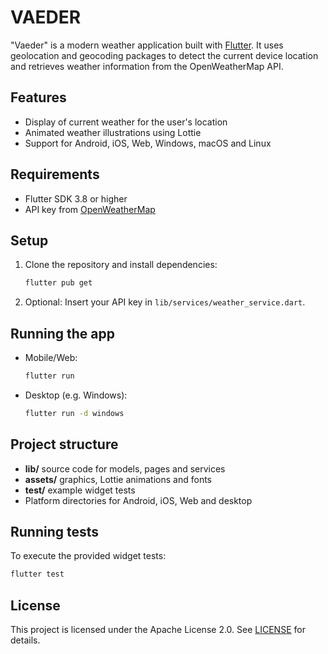 # VAEDER

"Vaeder" is a modern weather application built with [Flutter](https://flutter.dev/). It uses geolocation and geocoding packages to detect the current device location and retrieves weather information from the OpenWeatherMap API.

## Features
- Display of current weather for the user's location
- Animated weather illustrations using Lottie
- Support for Android, iOS, Web, Windows, macOS and Linux

## Requirements
- Flutter SDK 3.8 or higher
- API key from [OpenWeatherMap](https://openweathermap.org/)

## Setup
1. Clone the repository and install dependencies:
   ```bash
   flutter pub get
   ```
2. Optional: Insert your API key in `lib/services/weather_service.dart`.

## Running the app
- Mobile/Web:
  ```bash
  flutter run
  ```
- Desktop (e.g. Windows):
  ```bash
  flutter run -d windows
  ```

## Project structure
- **lib/** source code for models, pages and services
- **assets/** graphics, Lottie animations and fonts
- **test/** example widget tests
- Platform directories for Android, iOS, Web and desktop

## Running tests
To execute the provided widget tests:
```bash
flutter test
```

## License
This project is licensed under the Apache License 2.0. See [LICENSE](LICENSE) for details.
